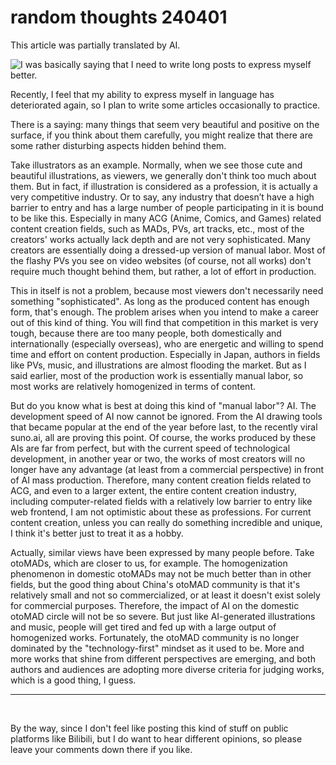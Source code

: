 # random thoughts 240401

<notice>This article was partially translated by AI.</notice>

![I was basically saying that I need to write long posts to express myself better.](https://img.wzq02.top/upl/b0780a981efe06694866c5a5913a3a49.png)

Recently, I feel that my ability to express myself in language has deteriorated again, so I plan to write some articles occasionally to practice.

There is a saying: many things that seem very beautiful and positive on the surface, if you think about them carefully, you might realize that there are some rather disturbing aspects hidden behind them.

Take illustrators as an example. Normally, when we see those cute and beautiful illustrations, as viewers, we generally don't think too much about them. But in fact, if illustration is considered as a profession, it is actually a very competitive industry. Or to say, any industry that doesn’t have a high barrier to entry and has a large number of people participating in it is bound to be like this. Especially in many ACG (Anime, Comics, and Games) related content creation fields, such as MADs, PVs, art tracks, etc., most of the creators' works actually lack depth and are not very sophisticated. Many creators are essentially doing a dressed-up version of manual labor. Most of the flashy PVs you see on video websites (of course, not all works) don't require much thought behind them, but rather, a lot of effort in production.

This in itself is not a problem, because most viewers don't necessarily need something "sophisticated". As long as the produced content has enough form, that's enough. The problem arises when you intend to make a career out of this kind of thing. You will find that competition in this market is very tough, because there are too many people, both domestically and internationally (especially overseas), who are energetic and willing to spend time and effort on content production. Especially in Japan, authors in fields like PVs, music, and illustrations are almost flooding the market. But as I said earlier, most of the production work is essentially manual labor, so most works are relatively homogenized in terms of content.

But do you know what is best at doing this kind of "manual labor"? AI. The development speed of AI now cannot be ignored. From the AI drawing tools that became popular at the end of the year before last, to the recently viral suno.ai, all are proving this point. Of course, the works produced by these AIs are far from perfect, but with the current speed of technological development, in another year or two, the works of most creators will no longer have any advantage (at least from a commercial perspective) in front of AI mass production. Therefore, many content creation fields related to ACG, and even to a larger extent, the entire content creation industry, including computer-related fields with a relatively low barrier to entry like web frontend, I am not optimistic about these as professions. For current content creation, unless you can really do something incredible and unique, I think it's better just to treat it as a hobby.

Actually, similar views have been expressed by many people before. Take otoMADs, which are closer to us, for example. The homogenization phenomenon in domestic otoMADs may not be much better than in other fields, but the good thing about China's otoMAD community is that it's relatively small and not so commercialized, or at least it doesn't exist solely for commercial purposes. Therefore, the impact of AI on the domestic otoMAD circle will not be so severe. But just like AI-generated illustrations and music, people will get tired and fed up with a large output of homogenized works. Fortunately, the otoMAD community is no longer dominated by the "technology-first" mindset as it used to be. More and more works that shine from different perspectives are emerging, and both authors and audiences are adopting more diverse criteria for judging works, which is a good thing, I guess.

---
<br>

By the way, since I don't feel like posting this kind of stuff on public platforms like Bilibili, but I do want to hear different opinions, so please leave your comments down there if you like.